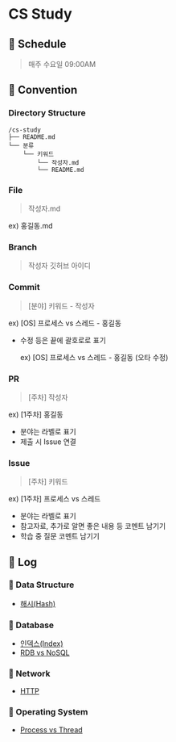 # CS Study

## 📅 Schedule

> 매주 수요일 09:00AM

## 🔑 Convention

### Directory Structure

```
/cs-study
├── README.md
└── 분류
    └── 키워드
        └── 작성자.md
        └── README.md
```

### File

> 작성자.md

ex) 홍길동.md

### Branch

> 작성자 깃허브 아이디

### Commit

> [분야] 키워드 - 작성자

ex) [OS] 프로세스 vs 스레드 - 홍길동

- 수정 등은 끝에 괄호로로 표기

  ex) [OS] 프로세스 vs 스레드 - 홍길동 (오타 수정)

### PR

> [주차] 작성자

ex) [1주차] 홍길동

- 분야는 라벨로 표기
- 제출 시 Issue 연결

### Issue

> [주차] 키워드

ex) [1주차] 프로세스 vs 스레드

- 분야는 라벨로 표기
- 참고자료, 추가로 알면 좋은 내용 등 코멘트 남기기
- 학습 중 질문 코멘트 남기기

## 📝 Log

### 📌 Data Structure

- [해시(Hash)](Data%20Structure/Hash)

### 📌 Database

- [인덱스(Index)](Database/Index)
- [RDB vs NoSQL](Database/RDB%20vs%20NoSQL)

### 📌 Network

- [HTTP](Network/HTTP)

### 📌 Operating System

- [Process vs Thread](Operating%20System/Process%20vs%20Thread)